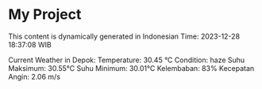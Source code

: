 # My Project

This content is dynamically generated in Indonesian Time: 2023-12-28 18:37:08 WIB


Current Weather in Depok:
Temperature: 30.45 °C
Condition: haze
Suhu Maksimum: 30.55°C
Suhu Minimum: 30.01°C
Kelembaban: 83%
Kecepatan Angin: 2.06 m/s
